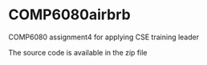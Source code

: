 # COMP6080airbrb
COMP6080 assignment4 for applying CSE training leader

The source code is available in the zip file
